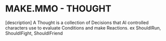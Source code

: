 # MAKE.MMO - THOUGHT

[description]
A Thought is a collection of Decisions that AI controlled characters use to evaluate Conditions and make Reactions. ex ShouldIRun, ShouldIFight, ShouldIFriend
